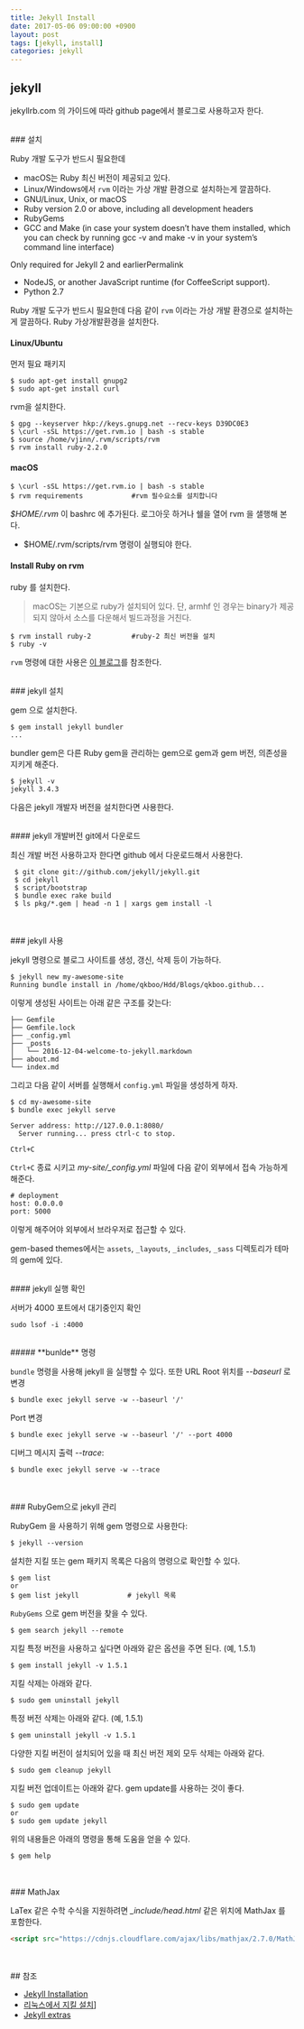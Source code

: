 ```yaml
---
title: Jekyll Install
date: 2017-05-06 09:00:00 +0900
layout: post
tags: [jekyll, install]
categories: jekyll
---
```



## jekyll

jekyllrb.com 의 가이드에 따라 github page에서 블로그로 사용하고자 한다.

<br/>
### 설치

Ruby 개발 도구가 반드시 필요한데 
 - macOS는 Ruby 최신 버전이 제공되고 있다.
 - Linux/Windows에서 `rvm` 이라는 가상 개발 환경으로 설치하는게 깔끔하다.
- GNU/Linux, Unix, or macOS
- Ruby version 2.0 or above, including all development headers
- RubyGems
- GCC and Make (in case your system doesn’t have them installed, which you can check by running gcc -v and make -v in your system’s command line interface)

Only required for Jekyll 2 and earlierPermalink
- NodeJS, or another JavaScript runtime (for CoffeeScript support).
- Python 2.7

Ruby 개발 도구가 반드시 필요한데 다음 같이 `rvm` 이라는 가상 개발 환경으로 설치하는게 깔끔하다. Ruby 가상개발환경을 설치한다.

#### Linux/Ubuntu

먼저 필요 패키지

```
$ sudo apt-get install gnupg2
$ sudo apt-get install curl
```

rvm을 설치한다.

```
$ gpg --keyserver hkp://keys.gnupg.net --recv-keys D39DC0E3
$ \curl -sSL https://get.rvm.io | bash -s stable
$ source /home/vjinn/.rvm/scripts/rvm
$ rvm install ruby-2.2.0
```

#### macOS

```
$ \curl -sSL https://get.rvm.io | bash -s stable
$ rvm requirements            #rvm 필수요소를 설치합니다
```

*$HOME/.rvm* 이 bashrc 에 추가된다. 로그아웃 하거나 쉘을 열어 rvm 을 샐행해 본다.
 - $HOME/.rvm/scripts/rvm 명령이 실행되야 한다.


#### Install Ruby on rvm

ruby 를 설치한다.
> macOS는 기본으로 ruby가 설치되어 있다.
> 단, armhf 인 경우는 binary가 제공되지 않아서 소스를 다운해서 빌드과정을 거친다.

```
$ rvm install ruby-2          #ruby-2 최신 버전을 설치
$ ruby -v
```

`rvm` 명령에 대한 사용은 [이 블로그](http://theeye.pe.kr/archives/1747)를 참조한다.


<br/>
### jekyll 설치

gem 으로 설치한다.

```
$ gem install jekyll bundler
...
```

bundler gem은 다른 Ruby gem을 관리하는 gem으로 gem과 gem 버전, 의존성을 지키게 해준다.

```
$ jekyll -v
jekyll 3.4.3
```

다음은 jekyll 개발자 버전을 설치한다면 사용한다.

<br/>
#### jekyll 개발버전 git에서 다운로드

최신 개발 버전 사용하고자 한다면 github 에서 다운로드해서 사용한다.

```
 $ git clone git://github.com/jekyll/jekyll.git
 $ cd jekyll
 $ script/bootstrap
 $ bundle exec rake build
 $ ls pkg/*.gem | head -n 1 | xargs gem install -l
```


<br/>
<br/>
### jekyll 사용

jekyll 명령으로 블로그 사이트를 생성, 갱신, 삭제 등이 가능하다.

```
$ jekyll new my-awesome-site
Running bundle install in /home/qkboo/Hdd/Blogs/qkboo.github...
```

이렇게 생성된 사이트는 아래 같은 구조를 갖는다:

```
├── Gemfile
├── Gemfile.lock
├── _config.yml
├── _posts
│   └── 2016-12-04-welcome-to-jekyll.markdown
├── about.md
└── index.md
```

그리고 다음 같이 서버를 실행해서 `config.yml` 파일을 생성하게 하자.

```
$ cd my-awesome-site
$ bundle exec jekyll serve

Server address: http://127.0.0.1:8080/
  Server running... press ctrl-c to stop.

Ctrl+C
```

`Ctrl+C` 종료 시키고 *my-site/_config.yml* 파일에 다음 같이 외부에서 접속 가능하게 해준다.

```
# deployment
host: 0.0.0.0
port: 5000
```

이렇게 해주어야 외부에서 브라우저로 접근할 수 있다.

gem-based themes에서는 `assets`, `_layouts`, `_includes`, `_sass` 디렉토리가 테마의 gem에 있다.


<!-- 다음 워닝
you can ignore these warnings with 'rvm rvmrc warning ignore /home/qkboo/Hdd/Blogs/qkboo.github/Gemfile'.
To ignore the warning for all files run 'rvm rvmrc warning ignore allGemfiles'. -->

<br/>
#### jekyll 실행 확인

서버가 4000 포트에서 대기중인지 확인

```
sudo lsof -i :4000
```

<br/>
##### **bunlde** 명령

`bundle` 명령을 사용해 jekyll 을 실행할 수 있다. 또한 URL Root 위치를  *--baseurl* 로 변경

```
$ bundle exec jekyll serve -w --baseurl '/'
```
Port 변경

```
$ bundle exec jekyll serve -w --baseurl '/' --port 4000
```

디버그 메시지 출력 *--trace*:

```
$ bundle exec jekyll serve -w --trace
```


<br/>
<br/>
### RubyGem으로 jekyll 관리

RubyGem 을 사용하기 위해 gem 명령으로 사용한다:

```
$ jekyll --version
```

설치한 지킬 또는 gem 패키지 목록은 다음의 명령으로 확인할 수 있다.

```
$ gem list
or
$ gem list jekyll            # jekyll 목록
```

`RubyGems` 으로 gem 버전을 찾을 수 있다.

```
$ gem search jekyll --remote
```

지킬 특정 버전을 사용하고 싶다면 아래와 같은 옵션을 주면 된다. (예, 1.5.1)

```
$ gem install jekyll -v 1.5.1
```

지킬 삭제는 아래와 같다.

```
$ sudo gem uninstall jekyll
```

특정 버전 삭제는 아래와 같다. (예, 1.5.1)

```
$ gem uninstall jekyll -v 1.5.1
```

다양한 지킬 버전이 설치되어 있을 때 최신 버전 제외 모두 삭제는 아래와 같다.

```
$ sudo gem cleanup jekyll
```

지킬 버전 업데이트는 아래와 같다. gem update를 사용하는 것이 좋다.

```
$ sudo gem update
or
$ sudo gem update jekyll
```

위의 내용들은 아래의 명령을 통해 도움을 얻을 수 있다.

```
$ gem help
```


<br/>
<br/>
### MathJax

LaTex 같은 수학 수식을 지원하려면 *_include/head.html* 같은 위치에 MathJax 를 포함한다.

```html
<script src="https://cdnjs.cloudflare.com/ajax/libs/mathjax/2.7.0/MathJax.js?config=TeX-AMS-MML_HTMLorMML" type="text/javascript"></script>
```

<br/>
<br/>
## 참조

 - [Jekyll Installation](https://jekyllrb.com/docs/installation/)
 - [리눅스에서 지킬 설치](http://vjinn.github.io/install-jekyll/#리눅스에서-지킬-설치)]
 - [Jekyll extras](https://jekyllrb.com/docs/extras/)